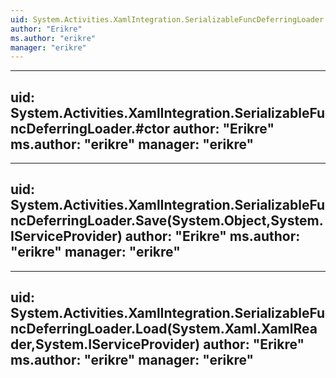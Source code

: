 ```yaml
---
uid: System.Activities.XamlIntegration.SerializableFuncDeferringLoader
author: "Erikre"
ms.author: "erikre"
manager: "erikre"
---
```


---
uid: System.Activities.XamlIntegration.SerializableFuncDeferringLoader.#ctor
author: "Erikre"
ms.author: "erikre"
manager: "erikre"
---

---
uid: System.Activities.XamlIntegration.SerializableFuncDeferringLoader.Save(System.Object,System.IServiceProvider)
author: "Erikre"
ms.author: "erikre"
manager: "erikre"
---

---
uid: System.Activities.XamlIntegration.SerializableFuncDeferringLoader.Load(System.Xaml.XamlReader,System.IServiceProvider)
author: "Erikre"
ms.author: "erikre"
manager: "erikre"
---
